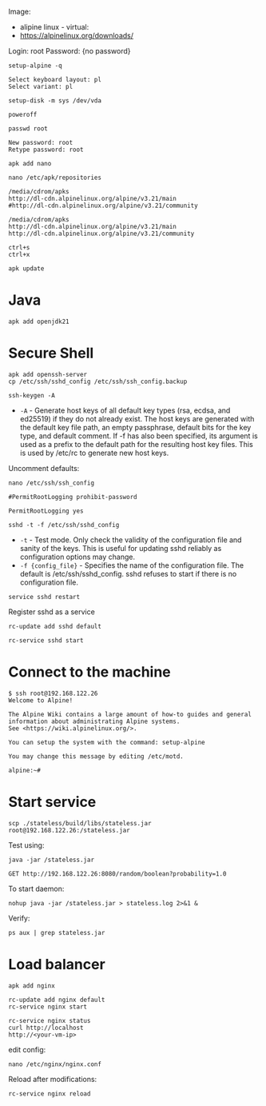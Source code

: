 
Image:

- alipine linux - virtual:
- https://alpinelinux.org/downloads/

Login: root
Password: {no password}

```shell
setup-alpine -q
```

```shell
Select keyboard layout: pl
Select variant: pl
```

```shell
setup-disk -m sys /dev/vda
```

```shell
poweroff
```

```shell
passwd root
```

```shell
New password: root
Retype password: root
```

```shell
apk add nano
```

```shell
nano /etc/apk/repositories
```

```shell
/media/cdrom/apks
http://dl-cdn.alpinelinux.org/alpine/v3.21/main
#http://dl-cdn.alpinelinux.org/alpine/v3.21/community
```
```shell
/media/cdrom/apks
http://dl-cdn.alpinelinux.org/alpine/v3.21/main
http://dl-cdn.alpinelinux.org/alpine/v3.21/community
```

```
ctrl+s
ctrl+x
```

```shell
apk update
```

# Java

```shell
apk add openjdk21
```
# Secure Shell


```shell
apk add openssh-server
cp /etc/ssh/sshd_config /etc/ssh/ssh_config.backup
```
```shell
ssh-keygen -A
```

- `-A` - Generate host keys of all default key types (rsa, ecdsa,
  and ed25519) if they do not already exist.  The host keys
  are generated with the default key file path, an empty
  passphrase, default bits for the key type, and default
  comment.  If -f has also been specified, its argument is
  used as a prefix to the default path for the resulting
  host key files.  This is used by /etc/rc to generate new
  host keys.

Uncomment defaults:
```shell
nano /etc/ssh/ssh_config
```

```shell
#PermitRootLogging prohibit-password
```

```shell
PermitRootLogging yes
```

```shell
sshd -t -f /etc/ssh/sshd_config
```

- `-t` - Test mode. Only check the validity of the configuration file and sanity of the keys. This is useful for updating sshd reliably as configuration options may change.
- `-f {config_file}` - Specifies the name of the configuration file. The default is /etc/ssh/sshd_config. sshd refuses to start if there is no configuration file.

```shell
service sshd restart
```

Register sshd as a service
```shell
rc-update add sshd default
```

```shell
rc-service sshd start
```

# Connect to the machine

```shell
$ ssh root@192.168.122.26
Welcome to Alpine!

The Alpine Wiki contains a large amount of how-to guides and general
information about administrating Alpine systems.
See <https://wiki.alpinelinux.org/>.

You can setup the system with the command: setup-alpine

You may change this message by editing /etc/motd.

alpine:~#
```

# Start service

```shell
scp ./stateless/build/libs/stateless.jar root@192.168.122.26:/stateless.jar
```

Test using:
```shell
java -jar /stateless.jar
```

```
GET http://192.168.122.26:8080/random/boolean?probability=1.0
```

To start daemon:
```shell
nohup java -jar /stateless.jar > stateless.log 2>&1 &
```

Verify:
```shell
ps aux | grep stateless.jar
```

# Load balancer

```shell
apk add nginx
```

```shell
rc-update add nginx default
rc-service nginx start
```

```shell
rc-service nginx status
curl http://localhost
http://<your-vm-ip>
```

edit config:
```shell
nano /etc/nginx/nginx.conf
```

Reload after modifications:
```shell
rc-service nginx reload
```
